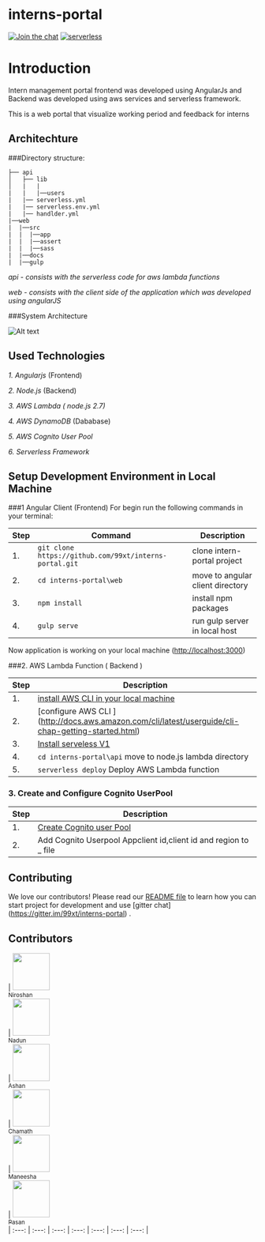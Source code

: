 # interns-portal

[![Join the chat](https://img.shields.io/badge/%E2%8A%AA%20GITTER%20-JOIN%20CHAT%20%E2%86%92-brightgreen.svg?style=flat)](https://gitter.im/99xt/interns-portal?utm_source=badge&utm_medium=badge&utm_campaign=pr-badge&utm_content=badge)
[![serverless](http://public.serverless.com/badges/v3.svg)](http://www.serverless.com)


# Introduction 

Intern management portal frontend was developed using AngularJs and Backend was developed using aws services and serverless framework.

This is a web portal that visualize working period and feedback for interns

## Architechture

###Directory structure:
```
├── api 
│   ├── lib
│   |   |
|   |   |──users
|   |── serverless.yml
|   |── serverless.env.yml
|   |── handlder.yml
|──web
|  |──src
|  |  |──app
|  |  |──assert
|  |  |──sass
|  |──docs
|  |──gulp
```

*api - consists with the serverless code for aws lambda functions*

*web - consists with the client side of the application which was developed using angularJS*

###System Architecture

![Alt text](https://github.com/niroshannrsh/interns-portal/blob/master/aws%20archi.png)


## Used Technologies
*1. Angularjs* (Frontend)

*2. Node.js* (Backend)

*3. AWS Lambda ( node.js 2.7)*

*4. AWS DynamoDB* (Dababase)

*5. AWS Cognito User Pool*

*6. Serverless Framework*






## Setup Development Environment in Local Machine
###1 Angular Client (Frontend)
For begin run the following commands in your terminal:

| **Step** | **Command** |**Description**|
|---|-------|------|
|  1.  | `git clone https://github.com/99xt/interns-portal.git` | clone intern-portal project |
|  2.  | `cd interns-portal\web` | move to angular client directory
|  3.  | `npm install` | install npm packages
|  4.  | `gulp serve` | run gulp server in local host

Now application is working on your local machine ([http://localhost:3000](http://localhost:3000))


###2. AWS Lambda Function ( Backend )


| **Step** |**Description**|
|---|------|
|  1.  |  [install AWS CLI in your local machine](http://docs.aws.amazon.com/cli/latest/userguide/installing.html)|
|  2.  |  [configure AWS CLI ] (http://docs.aws.amazon.com/cli/latest/userguide/cli-chap-getting-started.html)
|  3.  |  [Install serveless V1](https://github.com/serverless/serverless/blob/master/docs/01-guide/01-installing-serverless.md) |
|  4.  | `cd interns-portal\api`  move to node.js lambda directory|
|  5.  | `serverless deploy`  Deploy AWS Lambda function|

### 3. Create and Configure Cognito UserPool
| **Step** |**Description**|
|---|------|
|  1.  | [Create Cognito user Pool](http://docs.aws.amazon.com/cognito/latest/developerguide/what-is-amazon-cognito.html)|
| 2.   | Add Cognito Userpool Appclient id,client id and region to _ file


## <a name="contributing"></a>Contributing
We love our contributors! Please read our [README file](README.md) to learn how you can start project for development and use [gitter chat] (https://gitter.im/99xt/interns-portal) .

## Contributors

<!-- ALL-CONTRIBUTORS-LIST:START - Do not remove or modify this section -->
| [<img src="https://avatars1.githubusercontent.com/u/12439172?v=3&s=460" width="75px;"/><br /><sub>Niroshan </sub>](https://www.linkedin.com/in/niroshan-ranapathi-b98b67aa)<br /> | [<img src="https://avatars1.githubusercontent.com/u/9638054?v=3&s=460" width="75px;"/><br /><sub>Nadun</sub>](https://www.linkedin.com/in/nadun-indunil-32557696)<br /> | [<img src="https://avatars3.githubusercontent.com/u/628163?v=3&s=460" width="75px;"/><br /><sub>Ashan</sub>](https://github.com/AshanFernando)<br /> | [<img src="https://avatars1.githubusercontent.com/u/10811231?v=3&s=460" width="75px;"/><br /><sub>Chamath </sub>](https://github.com/chamathsilva)<br /> | [<img src="https://avatars3.githubusercontent.com/u/21985715?v=3&s=460" width="75px;"/><br /><sub>Maneesha</sub>](https://github.com/ManeeshaPerera)<br /> | [<img src="https://avatars3.githubusercontent.com/u/11062030?v=3&s=460" width="75px;"/><br /><sub>Pasan</sub>](https://github.com/PMArtz92)<br /> 
| :---: | :---: | :---: | :---: | :---: | :---: | :---: |
